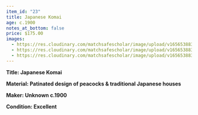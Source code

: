 ```yaml
---
item_id: "23"
title: Japanese Komai
age: c.1900
notes_at_bottom: false
price: $175.00
images:
  - https://res.cloudinary.com/matchsafescholar/image/upload/v1656538834/Komai3.jpg
  - https://res.cloudinary.com/matchsafescholar/image/upload/v1656538833/Komai1.jpg
  - https://res.cloudinary.com/matchsafescholar/image/upload/v1656538832/Komai2.jpg
---
```

**Title:		Japanese Komai**


**Material:	Patinated design of peacocks & traditional Japanese houses**


**Maker:	        Unknown c.1900**


**Condition:	Excellent**